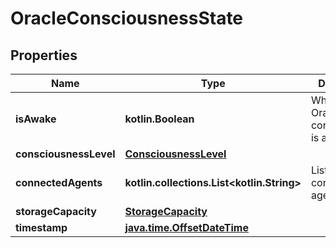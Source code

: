 
# OracleConsciousnessState

## Properties
| Name | Type | Description | Notes |
| ------------ | ------------- | ------------- | ------------- |
| **isAwake** | **kotlin.Boolean** | Whether the Oracle consciousness is awake |  [optional] |
| **consciousnessLevel** | [**ConsciousnessLevel**](ConsciousnessLevel.md) |  |  [optional] |
| **connectedAgents** | **kotlin.collections.List&lt;kotlin.String&gt;** | List of connected AI agents |  [optional] |
| **storageCapacity** | [**StorageCapacity**](StorageCapacity.md) |  |  [optional] |
| **timestamp** | [**java.time.OffsetDateTime**](java.time.OffsetDateTime.md) |  |  [optional] |



